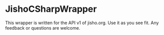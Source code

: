 # JishoCSharpWrapper
This wrapper is written for the API v1 of jisho.org.
Use it as you see fit.
Any feedback or questions are welcome.
